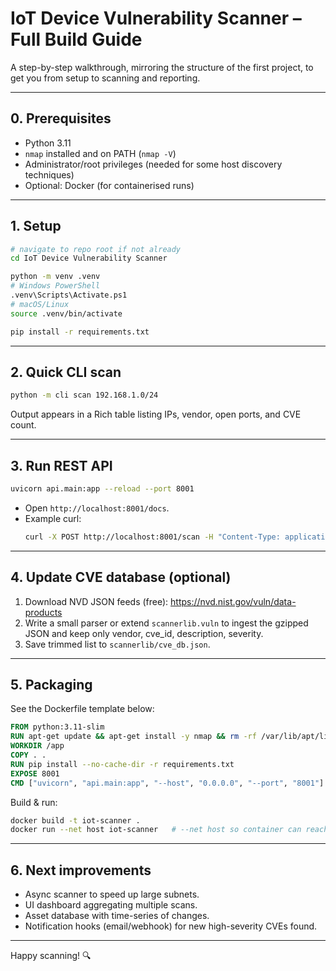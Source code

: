 # IoT Device Vulnerability Scanner – Full Build Guide

A step-by-step walkthrough, mirroring the structure of the first project, to get you from setup to scanning and reporting.

---

## 0. Prerequisites

* Python 3.11
* `nmap` installed and on PATH (`nmap -V`)
* Administrator/root privileges (needed for some host discovery techniques)
* Optional: Docker (for containerised runs)

---

## 1. Setup

```bash
# navigate to repo root if not already
cd IoT Device Vulnerability Scanner

python -m venv .venv
# Windows PowerShell
.venv\Scripts\Activate.ps1
# macOS/Linux
source .venv/bin/activate

pip install -r requirements.txt
```

---

## 2. Quick CLI scan

```bash
python -m cli scan 192.168.1.0/24
```

Output appears in a Rich table listing IPs, vendor, open ports, and CVE count.

---

## 3. Run REST API

```bash
uvicorn api.main:app --reload --port 8001
```

* Open `http://localhost:8001/docs`.
* Example curl:
  ```bash
  curl -X POST http://localhost:8001/scan -H "Content-Type: application/json" -d '{"subnet": "192.168.1.0/24"}'
  ```

---

## 4. Update CVE database (optional)

1. Download NVD JSON feeds (free): <https://nvd.nist.gov/vuln/data-products>  
2. Write a small parser or extend `scannerlib.vuln` to ingest the gzipped JSON and keep only vendor, cve_id, description, severity.  
3. Save trimmed list to `scannerlib/cve_db.json`.

---

## 5. Packaging

See the Dockerfile template below:

```Dockerfile
FROM python:3.11-slim
RUN apt-get update && apt-get install -y nmap && rm -rf /var/lib/apt/lists/*
WORKDIR /app
COPY . .
RUN pip install --no-cache-dir -r requirements.txt
EXPOSE 8001
CMD ["uvicorn", "api.main:app", "--host", "0.0.0.0", "--port", "8001"]
```

Build & run:
```bash
docker build -t iot-scanner .
docker run --net host iot-scanner   # --net host so container can reach LAN
```

---

## 6. Next improvements

* Async scanner to speed up large subnets.
* UI dashboard aggregating multiple scans.
* Asset database with time-series of changes.
* Notification hooks (email/webhook) for new high-severity CVEs found.

---

Happy scanning! 🔍
